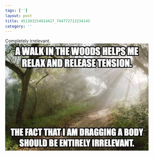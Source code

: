 ```yaml
---
tags: ['']
layout: post
title: 451303254914427_744772712234145
category: ''
---
```

Completely irrelevant.
![451303254914427_744772712234145](/uploads/2014-4-23-451303254914427_744772712234145.jpg)
